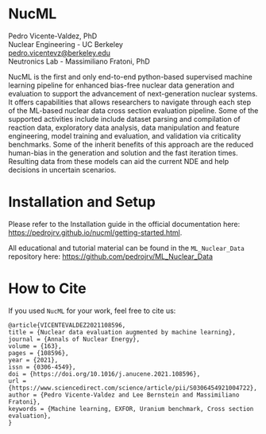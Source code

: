 # NucML

Pedro Vicente-Valdez, PhD\
Nuclear Engineering - UC Berkeley \
pedro.vicentevz@berkeley.edu\
Neutronics Lab - Massimiliano Fratoni, PhD


NucML is the first and only end-to-end python-based supervised machine learning pipeline for enhanced bias-free nuclear data generation and evaluation to support the advancement of next-generation nuclear systems. It offers capabilities that allows researchers to navigate through each step of the ML-based nuclear data cross section evaluation pipeline. Some of the supported activities include include dataset parsing and compilation of reaction data, exploratory data analysis, data manipulation and feature engineering, model training and evaluation, and validation via criticality benchmarks. Some of the inherit benefits of this approach are the reduced human-bias in the generation and solution and the fast iteration times. Resulting data from these models can aid the current NDE and help decisions in uncertain scenarios.


# Installation and Setup

Please refer to the Installation guide in the official documentation here: https://pedrojrv.github.io/nucml/getting-started.html.

All educational and tutorial material can be found in the `ML_Nuclear_Data` repository here: https://github.com/pedrojrv/ML_Nuclear_Data

# How to Cite 

If you used `NucML` for your work, feel free to cite us:

```
@article{VICENTEVALDEZ2021108596,
title = {Nuclear data evaluation augmented by machine learning},
journal = {Annals of Nuclear Energy},
volume = {163},
pages = {108596},
year = {2021},
issn = {0306-4549},
doi = {https://doi.org/10.1016/j.anucene.2021.108596},
url = {https://www.sciencedirect.com/science/article/pii/S0306454921004722},
author = {Pedro Vicente-Valdez and Lee Bernstein and Massimiliano Fratoni},
keywords = {Machine learning, EXFOR, Uranium benchmark, Cross section evaluation},
}
```

<!-- 
```
Vicente-Valdez, P., Bernstein, L., & Fratoni, M. (2021). NucML: Python Package for ML-based Nuclear Data Cross Section Evaluations. ANS Annual Meeting. (SUBMITTED AND ACCEPTED)
``` -->
